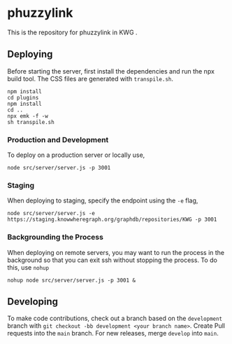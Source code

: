 # phuzzylink
This is the repository for phuzzylink in KWG .

## Deploying

Before starting the server, first install the dependencies and run the npx build tool. The CSS files are generated with `transpile.sh`.

```
npm install
cd plugins
npm install
cd ..
npx emk -f -w
sh transpile.sh
```

### Production and Development
To deploy on a production server or locally use,

`node src/server/server.js -p 3001`

### Staging
When deploying to staging, specify the endpoint using the `-e` flag,

`node src/server/server.js -e https://staging.knowwheregraph.org/graphdb/repositories/KWG -p 3001`

### Backgrounding the Process

When deploying on remote servers, you may want to run the process in the background so that you can exit ssh without stopping the process. To do this, use `nohup`

`nohup node src/server/server.js -p 3001 &`

## Developing

To make code contributions, check out a branch based on the `development` branch with `git checkout -bb development <your branch name>`. Create Pull requests into the `main` branch. For new releases, merge `develop` into `main`.